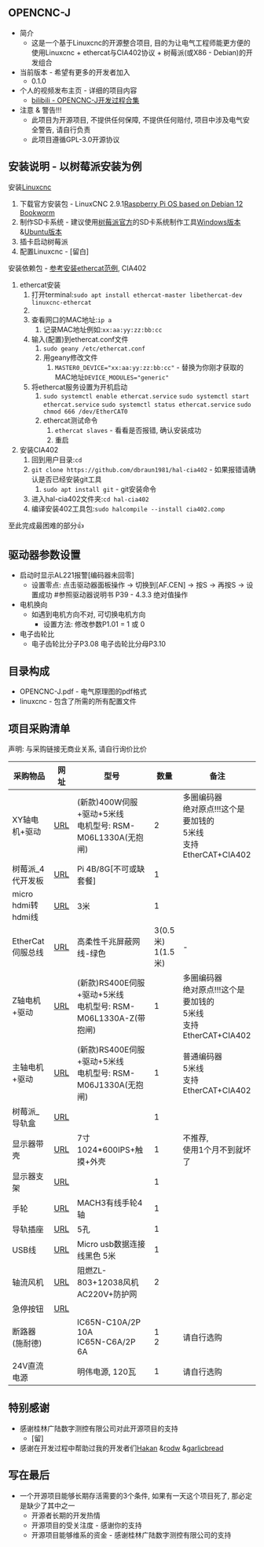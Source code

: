 ## **OPENCNC-J**

* 简介
  * 这是一个基于Linuxcnc的开源整合项目, 目的为让电气工程师能更方便的使用Linuxcnc + ethercat与CIA402协议 + 树莓派(或X86 - Debian)的开发组合
* 当前版本 - 希望有更多的开发者加入
  * 0.1.0
* 个人的视频发布主页 - 详细的项目内容
  * [bilibili - OPENCNC-J开发过程合集](https://space.bilibili.com/341589947/channel/collectiondetail?sid=1918828)
* 注意 & 警告!!!
  * 此项目为开源项目, 不提供任何保障, 不提供任何赔付, 项目中涉及电气安全警告, 请自行负责
  * 此项目遵循GPL-3.0开源协议

## **安装说明 - 以树莓派安装为例**

安装[Linuxcnc](https://linuxcnc.org/)

1. 下载官方安装包 - LinuxCNC 2.9.1[Raspberry Pi OS based on Debian 12 Bookworm](https://www.linuxcnc.org/iso/linuxcnc-2.9.1-bookworm-rpi4.img.xz)
2. 制作SD卡系统 - 建议使用[树莓派官方](https://www.raspberrypi.com/software/https:/)的SD卡系统制作工具[Windows版本](https://downloads.raspberrypi.org/imager/imager_latest.exehttps:/) &[Ubuntu版本](https://downloads.raspberrypi.org/imager/imager_latest_amd64.debhttps:/)
3. 插卡启动树莓派
4. 配置Linuxcnc - [留白]

安装依赖包 - [参考安装ethercat范例](https://forum.linuxcnc.org/ethercat/45336-ethercat-installation-from-repositories-how-to-step-by-stephttps:/), CIA402

1. ethercat安装
   1. 打开terminal:`sudo apt install ethercat-master libethercat-dev linuxcnc-ethercat`
   2.
   3. 查看网口的MAC地址:`ip a`
      1. 记录MAC地址例如:`xx:aa:yy:zz:bb:cc`
   4. 输入(配置)到ethercat.conf文件
      1. `sudo geany /etc/ethercat.conf`
      2. 用geany修改文件
         1. `MASTER0_DEVICE="xx:aa:yy:zz:bb:cc"` - 替换为你刚才获取的MAC地址`DEVICE_MODULES="generic"`
   5. 将ethercat服务设置为开机启动
      1. `sudo systemctl enable ethercat.service`
         `sudo systemctl start ethercat.service`
         `sudo systemctl status ethercat.service`
         `sudo chmod 666 /dev/EtherCAT0`
      2. ethercat测试命令
         1. `ethercat slaves` - 看看是否报错, 确认安装成功
         2. 重启
2. 安装CIA402
   1. 回到用户目录:`cd`
   2. `git clone https://github.com/dbraun1981/hal-cia402` - 如果报错请确认是否已经安装git工具
      1. `sudo apt install git` - git安装命令
   3. 进入hal-cia402文件夹:`cd hal-cia402`
   4. 编译安装402工具包:`sudo halcompile --install cia402.comp`

至此完成最困难的部分👍

## **驱动器参数设置**

* 启动时显示AL221报警[编码器未回零]
  * 设置零点: 点击驱动器面板操作 → 切换到[AF.CEN] → 按S → 再按S → 设置成功  #参照驱动器说明书 P39 - 4.3.3 绝对值操作
* 电机换向
  * 如遇到电机方向不对, 可切换电机方向
    * 设置方法: 修改参数P1.01 = 1 或 0
* 电子齿轮比
  * 电子齿轮比分子P3.08 电子齿轮比分母P3.10

## **目录构成**

* OPENCNC-J.pdf - 电气原理图的pdf格式
* linuxcnc - 包含了所需的所有配置文件

## **项目采购清单**

声明: 与采购链接无商业关系, 请自行询价比价


| 采购物品           | 网址                                                                                                                                                                            | 型号                                                              | 数量                  | 备注                                                                       |
| -------------------- | --------------------------------------------------------------------------------------------------------------------------------------------------------------------------------- | ------------------------------------------------------------------- | ----------------------- | ---------------------------------------------------------------------------- |
| XY轴电机+驱动      | [URL](https://detail.tmall.com/item.htm?id=651348933042&spm=2015.23436601.0.0)                                                                                                  | (新款)400W伺服+驱动+5米线<br/>电机型号: RSM-M06L1330A(无抱闸)     | 2                     | 多圈编码器<br/>绝对原点!!!这个是要加钱的<br/>5米线<br/>支持EtherCAT+CIA402 |
| 树莓派_4代开发板   | [URL](https://detail.tmall.com/item.htm?abbucket=2&id=608798378397&ns=1&skuId=4551930747475&spm=a230r.1.14.43.2fad28eea6m3ZB)                                                   | Pi 4B/8G[不可或缺套餐]                                            | 1                     |                                                                            |
| micro hdmi转hdmi线 | [URL](https://detail.tmall.com/item.htm?abbucket=2&id=658377041318&ns=1&skuId=4747932408936&spm=a230r.1.14.7.399d1c02A92EDD)                                                    | 3米                                                               | 1                     |                                                                            |
| EtherCat伺服总线   | [URL](https://detail.tmall.com/item.htm?abbucket=2&id=674202033100&ns=1&sku_properties=1627207:21423176984&spm=a230r.1.14.1.4e83345adWD5Zj)                                     | 高柔性千兆屏蔽网线-绿色                                           | 3(0.5米)<br/>1(1.5米) | -                                                                          |
| Z轴电机+驱动       | [URL](https://detail.tmall.com/item.htm?id=651348933042&spm=2015.23436601.0.0&skuId=4870002170807)                                                                              | (新款)RS400E伺服+驱动+5米线<br/>电机型号: RSM-M06L1330A-Z(带抱闸) | 1                     | 多圈编码器<br/>绝对原点!!!这个是要加钱的<br/>5米线<br/>支持EtherCAT+CIA402 |
| 主轴电机+驱动      | [URL](https://detail.tmall.com/item.htm?id=651348933042&spm=2015.23436601.0.0&skuId=4870002170807)                                                                              | (新款)RS400E伺服+驱动+5米线<br/>电机型号: RSM-M06J1330A(无抱闸)   | 1                     | 普通编码器<br/>5米线<br/>支持EtherCAT+CIA402                               |
| 树莓派_导轨盒      | [URL](https://item.taobao.com/item.htm?spm=a230r.1.14.7.ae487264WDE38q&id=663400858369&ns=1&abbucket=2#detail)                                                                  |                                                                   | 1                     |                                                                            |
| 显示器带壳         | [URL](https://detail.tmall.com/item.htm?id=666450227637&skuId=5093251227751&spm=pc_detail.27183998.202208.1.705a7dd62FFPiD)                                                     | 7寸1024*600IPS+触摸+外壳                                          | 1                     | 不推荐,<br/>使用1个月不到就坏了                                            |
| 显示器支架         | [URL](https://detail.tmall.com/item.htm?abbucket=17&id=687974425740&rn=c8d5c0a97e71825d8e11d5a7d7fd0f17&spm=a1z10.5-b.w4011-23875343074.107.14993b2bXRLXEy&skuId=4901270192689) |                                                                   | 1                     |                                                                            |
| 手轮               | [URL](https://item.taobao.com/item.htm?spm=a21n57.1.0.0.10a6523cQWLmki&id=45130365561&ns=1&abbucket=0#detail)                                                                   | MACH3有线手轮4轴                                                  | 1                     |                                                                            |
| 导轨插座           | [URL](https://detail.tmall.com/item.htm?abbucket=2&id=677701080516&ns=1&spm=a21n57.1.0.0.162c523chCpKY3&skuId=5038263790059)                                                    | 5孔                                                               | 1                     |                                                                            |
| USB线              | [URL](https://item.taobao.com/item.htm?spm=a21n57.1.0.0.19d6523c0w91YJ&id=542169862221&ns=1&abbucket=2#detail)                                                                  | Micro usb数据连接线黑色 5米                                       | 1                     |                                                                            |
| 轴流风机           | [URL](https://detail.tmall.com/item.htm?abbucket=2&id=658927980547&ns=1&skuId=4759805705081&spm=a21n57.1.0.0.6a79523cvWfTb0)                                                    | 阻燃ZL-803+12038风机 AC220V+防护网                                | 2                     |                                                                            |
| 急停按钮           | [URL](https://detail.tmall.com/item.htm?abbucket=2&id=552913814211&ns=1&spm=a21n57.1.0.0.347b523ctQ5vgw)                                                                        |                                                                   |                       |                                                                            |
| 断路器(施耐德)     |                                                                                                                                                                                 | IC65N-C10A/2P 10A<br/>IC65N-C6A/2P 6A                             | 1<br/>2               | 请自行选购                                                                 |
| 24V直流电源        |                                                                                                                                                                                 | 明伟电源, 120瓦                                                   | 1                     | 请自行选购                                                                 |

## 特别感谢

* 感谢桂林广陆数字测控有限公司对此开源项目的支持
  * [留]
* 感谢在开发过程中帮助过我的开发者们[Hakan](https://forum.linuxcnc.org/cb-profile/22448-hakan) &[rodw](https://forum.linuxcnc.org/cb-profile/rodw) &[garlicbread](https://forum.linuxcnc.org/cb-profile/garlicbread)

## 写在最后

* 一个开源项目能够长期存活需要的3个条件, 如果有一天这个项目死了, 那必定是缺少了其中之一
  * 开源者长期的开发热情
  * 开源项目的受关注度 - 感谢你的支持
  * 开源项目能够维系的资金 - 感谢桂林广陆数字测控有限公司的支持
